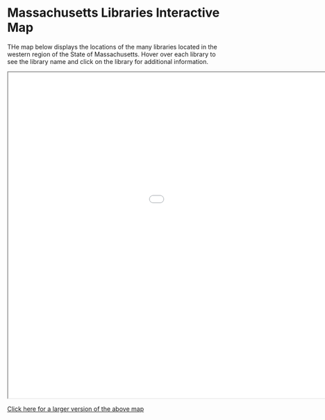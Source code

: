 # Massachusetts Libraries Interactive Map

THe map below displays the locations of the many libraries located in the western region of the State of Massachusetts. Hover over each library to see the library name and click on the library for additional information.

<iframe src='Western-Massachusetts-Libraries.html' width=1250 height=750></iframe>

[Click here for a larger version of the above map](Western-Massachusetts-Libraries.html)
